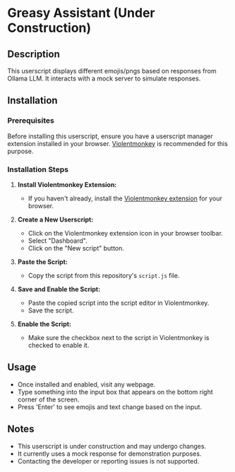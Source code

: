 # Greasy Assistant (Under Construction)

## Description

This userscript displays different emojis/pngs based on responses from Ollama LLM. It interacts with a mock server to simulate responses.

## Installation

### Prerequisites

Before installing this userscript, ensure you have a userscript manager extension installed in your browser. [Violentmonkey](https://violentmonkey.github.io/) is recommended for this purpose.

### Installation Steps

1. **Install Violentmonkey Extension:**
   - If you haven't already, install the [Violentmonkey extension](https://violentmonkey.github.io/get-it/) for your browser.

2. **Create a New Userscript:**
   - Click on the Violentmonkey extension icon in your browser toolbar.
   - Select "Dashboard".
   - Click on the "New script" button.

3. **Paste the Script:**
   - Copy the script from this repository's `script.js` file.

4. **Save and Enable the Script:**
   - Paste the copied script into the script editor in Violentmonkey.
   - Save the script.

5. **Enable the Script:**
   - Make sure the checkbox next to the script in Violentmonkey is checked to enable it.

## Usage

- Once installed and enabled, visit any webpage.
- Type something into the input box that appears on the bottom right corner of the screen.
- Press 'Enter' to see emojis and text change based on the input.

## Notes

- This userscript is under construction and may undergo changes.
- It currently uses a mock response for demonstration purposes.
- Contacting the developer or reporting issues is not supported.

